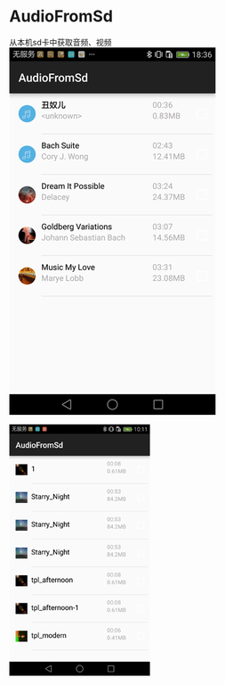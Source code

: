 # AudioFromSd

从本机sd卡中获取音频、视频
![demo](https://raw.githubusercontent.com/PeggyQi/AndroidSeries_AudioFromSd/master/MusicDemo/MusicDemo/screenshot.png)

![demo](https://raw.githubusercontent.com/PeggyQi/AndroidSeries_AudioFromSd/master/MusicDemo/MusicDemo/screenshot1.png)